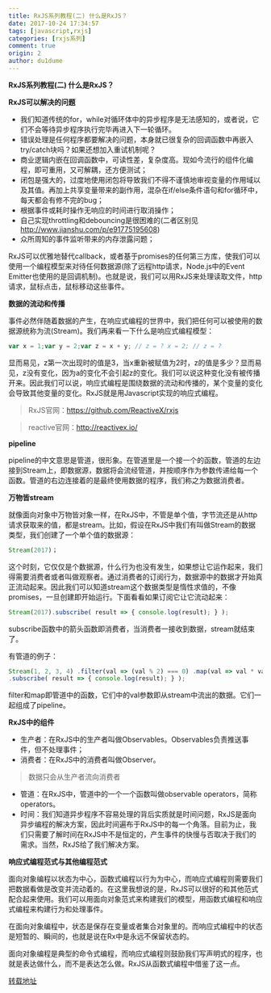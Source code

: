 ```yaml
---
title: RxJS系列教程(二) 什么是RxJS？
date: 2017-10-24 17:34:57
tags: [javascript,rxjs]
categories: [rxjs系列]
comment: true
origin: 2
author: du1dume
---
```

**RxJS系列教程(二) 什么是RxJS？**

**RxJS可以解决的问题**

-   我们知道传统的for，while对循环体中的异步程序是无法感知的，或者说，它们不会等待异步程序执行完毕再进入下一轮循环。
-   错误处理是任何程序都要解决的问题，本身就已很复杂的回调函数中再嵌入try/catch块吗？如果还想加入重试机制呢？
-   商业逻辑内嵌在回调函数中，可读性差，复杂度高。现如今流行的组件化编程，即可重用，又可解耦，还方便测试；
-   闭包是强大的，过度地使用闭包将导致我们不得不谨慎地审视变量的作用域以及其值。再加上共享变量带来的副作用，混杂在if/else条件语句和for循环中，每天都会有修不完的bug；
-   根据事件或耗时操作无响应的时间进行取消操作；
-   自己实现throttling和debouncing是很困难的(二者区别见<http://www.jianshu.com/p/e91775195608>)
-   众所周知的事件监听带来的内存泄露问题；

RxJS可以优雅地替代callback，或者基于promises的任何第三方库，使我们可以使用一个编程模型来对待任何数据源(除了远程http请求，Node.js中的Event
Emitter也使用的是回调机制)。也就是说，我们可以用RxJS来处理读取文件，http请求，鼠标点击，鼠标移动这些事件。

**数据的流动和传播**

事件必然伴随着数据的产生，在响应式编程的世界中，我们把任何可以被使用的数据源统称为流(Stream)。我们再来看一下什么是响应式编程模型：
```javascript
var x = 1;var y = 2;var z = x + y; // z = ? x = 2; // z = ?
```

显而易见，z第一次出现时的值是3，当x重新被赋值为2时，z的值是多少？显而易见，z没有变化，因为a的变化不会引起z的变化。我们可以说这种变化没有被传播开来。因此我们可以说，响应式编程是围绕数据的流动和传播的，某个变量的变化会导致其他变量的变化。RxJS就是用Javascript实现的响应式编程。

>   RxJS官网：https://github.com/ReactiveX/rxjs

>   reactive官网：http://reactivex.io/

**pipeline**

pipeline的中文意思是管道，很形象。在管道里是一个接一个的函数，管道的左边接到Stream上，即数据源，数据将会流经管道，并按顺序作为参数传递给每一个函数。管道的右边连接着的是最终使用数据的程序，我们称之为数据消费者。

**万物皆stream**

就像面向对象中万物皆对象一样，在RxJS中，不管是单个值，字节流还是从http请求获取来的值，都是stream。比如，假设在RxJS中我们有叫做Stream的数据类型，我们创建了一个单个值的数据源：

```javascript
Stream(2017)；
```

这个时刻，它仅仅是个数据源，什么行为也没有发生，如果想让它运作起来，我们得需要消费者或者叫做观察者。通过消费者的订阅行为，数据源中的数据才开始真正流动起来。因此我们可以知道stream这个数据类型是惰性求值的，不像promises，一旦创建即开始运行。下面看看如果订阅它让它流动起来：

```javascript
Stream(2017).subscribe( result => { console.log(result); } );
```

subscribe函数中的箭头函数即消费者，当消费者一接收到数据，stream就结束了。

有管道的例子：
```javascript
Stream(1, 2, 3, 4) .filter(val => (val % 2) === 0) .map(val => val * val)
.subscribe( result => { console.log(result); } );
```

filter和map即管道中的函数，它们中的val参数即从stream中流出的数据。它们一起组成了pipeline。

**RxJS中的组件**

-   生产者：在RxJS中的生产者叫做Observables。Observables负责推送事件，但不处理事件；
-   消费者：在RxJS中的消费者叫做Observer。

>   数据只会从生产者流向消费者
-   管道：在RxJS中，管道中的一个一个函数叫做observable
    operators，简称operators。
-   时间：我们知道异步程序不容易处理的背后实质就是时间问题，RxJS是面向异步编程的解决方案，因此时间遍布于RxJS中的每一个角落。目前为止，我们只需要了解时间在RxJS中不是恒定的，产生事件的快慢与否取决于我们的需求。当然，RxJS给了我们解决方案。

**响应式编程范式与其他编程范式**

面向对象编程以状态为中心，函数式编程以行为为中心，而响应式编程则需要我们把数据看做是改变并流动着的。在这里我想说的是，RxJS可以很好的和其他范式配合起来使用。我们可以用面向对象范式来构建我们的模型，用函数式编程和响应式编程来构建行为和处理事件。

在面向对象编程中，状态是保存在变量或者集合对象里的。而响应式编程中的状态是短暂的、瞬间的，也就是说在Rx中是永远不保留状态的。

面向对象编程是典型的命令式编程，而响应式编程则鼓励我们写声明式的程序，也就是表达做什么，而不是表达怎么做。RxJS从函数式编程中借鉴了这一点。


[转载地址](http://www.jianshu.com/p/50692f040890)

